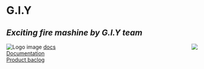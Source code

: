 # G.I.Y
## _Exciting fire mashine by G.I.Y team_
 ![Logo image](https://drive.google.com/file/d/1aGSsZEInmOvxboX_vXl3nFPAPUKGWamI/view?usp=sharing)
 <img align="right" src="https://drive.google.com/file/d/1aGSsZEInmOvxboX_vXl3nFPAPUKGWamI/view?usp=sharing">
[docs](https://docs.google.com/spreadsheets/d/1HHw5KDrVk0AnSIGJreH4jOdfpb7VtTAZhVpm-1HU2tU/edit#gid=0)\
[Documentation](https://docs.google.com/presentation/d/1QD8TVtB5wpbqer4k4fWklAO9wPiQcV2aGm7y0YjSvZY/edit?usp=sharing)\
[Product baclog](https://docs.google.com/spreadsheets/d/1HHw5KDrVk0AnSIGJreH4jOdfpb7VtTAZhVpm-1HU2tU/edit#gid=0)
